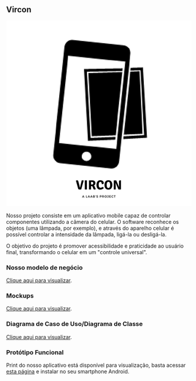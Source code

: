 ## Vircon

![Alt Text](https://raw.githubusercontent.com/projetopbj/vircon/master/logo.png)

Nosso projeto consiste em um aplicativo mobile capaz de controlar componentes utilizando a câmera do celular. O software reconhece os objetos (uma lâmpada, por exemplo), e através do aparelho celular é possível controlar a intensidade da lâmpada, ligá-la ou desligá-la.

O objetivo do projeto é promover acessibilidade e praticidade ao usuário final, transformando o celular em um "controle universal".

### Nosso modelo de negócio

[Clique aqui para visualizar](https://github.com/projetopbj/vircon/canvas.pdf).

### Mockups

[Clique aqui para visualizar](https://raw.githubusercontent.com/projetopbj/vircon/master/mockup.PNG).

### Diagrama de Caso de Uso/Diagrama de Classe

[Clique aqui para visualizar](https://raw.githubusercontent.com/projetopbj/vircon/master/useCase_ClassDiagram.png).

### Protótipo Funcional

Print do nosso aplicativo está disponível para visualização, basta acessar [esta página](https://raw.githubusercontent.com/projetopbj/vircon/master/vircon.png) e instalar no seu smartphone Android.

